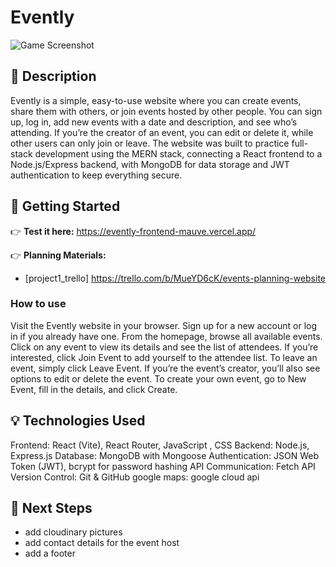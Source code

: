 # Evently 

![Game Screenshot](/public/image.png)

## 🧭 Description

Evently is a simple, easy-to-use website where you can create events, share them with others, or join events hosted by other people. You can sign up, log in, add new events with a date and description, and see who’s attending. If you’re the creator of an event, you can edit or delete it, while other users can only join or leave.
The website was built to practice full-stack development using the MERN stack, connecting a React frontend to a Node.js/Express backend, with MongoDB for data storage and JWT authentication to keep everything secure.


## 🚀 Getting Started

👉 **Test it here:**  https://evently-frontend-mauve.vercel.app/

👉 **Planning Materials:**
- [project1_trello] https://trello.com/b/MueYD6cK/events-planning-website

### How to use
Visit the Evently website in your browser.
Sign up for a new account or log in if you already have one.
From the homepage, browse all available events.
Click on any event to view its details and see the list of attendees.
If you’re interested, click Join Event to add yourself to the attendee list.
To leave an event, simply click Leave Event.
If you’re the event’s creator, you’ll also see options to edit or delete the event.
To create your own event, go to New Event, fill in the details, and click Create.

## 💡 Technologies Used

Frontend: React (Vite), React Router, JavaScript , CSS 
Backend: Node.js, Express.js
Database: MongoDB with Mongoose
Authentication: JSON Web Token (JWT), bcrypt for password hashing
API Communication: Fetch API 
Version Control: Git & GitHub
google maps: google cloud api


## 🚧 Next Steps

- add cloudinary pictures
- add contact details for the event host
- add a footer
